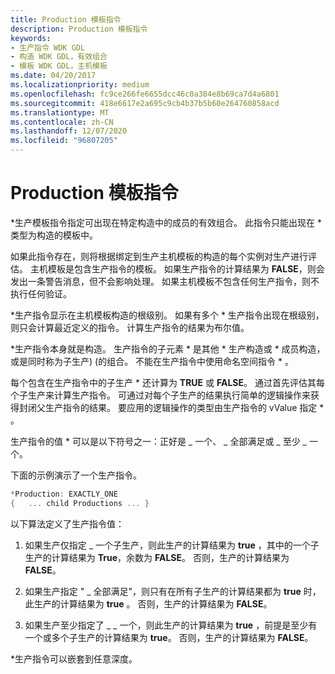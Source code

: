 ```yaml
---
title: Production 模板指令
description: Production 模板指令
keywords:
- 生产指令 WDK GDL
- 构造 WDK GDL，有效组合
- 模板 WDK GDL，主机模板
ms.date: 04/20/2017
ms.localizationpriority: medium
ms.openlocfilehash: fc9ce266fe6655dcc46c0a384e8b69ca7d4a6801
ms.sourcegitcommit: 418e6617e2a695c9cb4b37b5b60e264760858acd
ms.translationtype: MT
ms.contentlocale: zh-CN
ms.lasthandoff: 12/07/2020
ms.locfileid: "96807205"
---
```

# <a name="production-template-directive"></a>Production 模板指令


\*生产模板指令指定可出现在特定构造中的成员的有效组合。 此指令只能出现在 \* 类型为构造的模板中。

如果此指令存在，则将根据绑定到生产主机模板的构造的每个实例对生产进行评估。 主机模板是包含生产指令的模板。 如果生产指令的计算结果为 **FALSE**，则会发出一条警告消息，但不会影响处理。 如果主机模板不包含任何生产指令，则不执行任何验证。

\*生产指令显示在主机模板构造的根级别。 如果有多个 \* 生产指令出现在根级别，则只会计算最近定义的指令。 计算生产指令的结果为布尔值。

\*生产指令本身就是构造。 生产指令的子元素 \* 是其他 \* 生产构造或 \* 成员构造，或是同时称为子生产)  (的组合。 不能在生产指令中使用命名空间指令 \* 。

每个包含在生产指令中的子生产 \* 还计算为 **TRUE** 或 **FALSE**。 通过首先评估其每个子生产来计算生产指令。 可通过对每个子生产的结果执行简单的逻辑操作来获得封闭父生产指令的结果。 要应用的逻辑操作的类型由生产指令的 vValue 指定 \* 。

生产指令的值 \* 可以是以下符号之一：正好是 \_ 一个、 \_ 全部满足或 \_ 至少 \_ 一个。

下面的示例演示了一个生产指令。

```cpp
*Production: EXACTLY_ONE
{   ... child Productions ... }
```

以下算法定义了生产指令值：

1.  如果生产仅指定 \_ 一个子生产，则此生产的计算结果为 **true** ，其中的一个子生产的计算结果为 **True**，余数为 **FALSE**。 否则，生产的计算结果为 **FALSE**。

2.  如果生产指定 " \_ 全部满足"，则只有在所有子生产的计算结果都为 **true** 时，此生产的计算结果为 **true** 。 否则，生产的计算结果为 **FALSE**。

3.  如果生产至少指定了 \_ \_ 一个，则此生产的计算结果为 **true** ，前提是至少有一个或多个子生产的计算结果为 **true**。 否则，生产的计算结果为 **FALSE**。

\*生产指令可以嵌套到任意深度。

 

 




